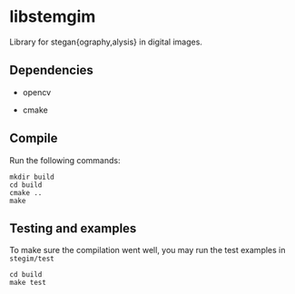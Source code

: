 # libstemgim

Library for stegan{ography,alysis} in digital images.

## Dependencies

- opencv

- cmake

## Compile

Run the following commands:

```shell
mkdir build
cd build
cmake ..
make
```

## Testing and examples

To make sure the compilation went well, you may run the test examples in `stegim/test`

```shell
cd build
make test
```
